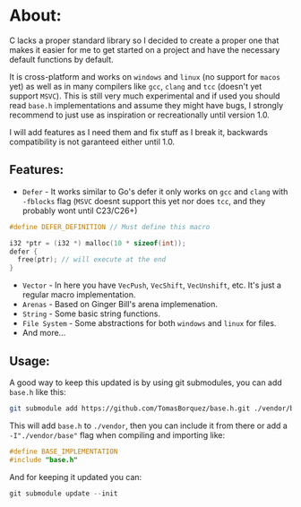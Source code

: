 # About:
C lacks a proper standard library so I decided to create a proper one that makes it easier for me to get started on a project
and have the necessary default functions by default. 

It is cross-platform and works on `windows` and `linux` (no support for `macos` yet) as well as in many compilers like `gcc`, `clang` and `tcc` (doesn't yet support `MSVC`).
This is still very much experimental and if used you should read `base.h` implementations and assume they might have bugs, I strongly recommend to just use as inspiration 
or recreationally until version 1.0.

I will add features as I need them and fix stuff as I break it, backwards compatibility is not garanteed either until 1.0.

## Features:
- `Defer` - It works similar to Go's defer it only works on `gcc` and `clang` with `-fblocks` flag (`MSVC` doesnt support this yet nor does `tcc`, and they probably wont until C23/C26+)
```c 
#define DEFER_DEFINITION // Must define this macro

i32 *ptr = (i32 *) malloc(10 * sizeof(int));
defer {
  free(ptr); // will execute at the end
}
```
- `Vector` - In here you have `VecPush`, `VecShift`, `VecUnshift`, etc. It's just a regular macro implementation.
- `Arenas` - Based on Ginger Bill's arena implemenation.
- `String` - Some basic string functions.
- `File System` - Some abstractions for both `windows` and `linux` for files.
- And more...

## Usage:

A good way to keep this updated is by using git submodules, you can add `base.h` like this:

```bash
git submodule add https://github.com/TomasBorquez/base.h.git ./vendor/base
```

This will add `base.h` to `./vendor`, then you can include it from there or add a `-I"./vendor/base"` flag when compiling and importing like:

```C
#define BASE_IMPLEMENTATION
#include "base.h"
```

And for keeping it updated you can:

```C 
git submodule update --init
```

